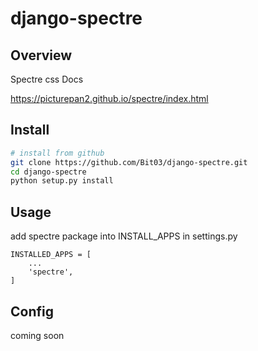 # django-spectre

## Overview 

Spectre css Docs

https://picturepan2.github.io/spectre/index.html


## Install

```.bash
# install from github
git clone https://github.com/Bit03/django-spectre.git
cd django-spectre
python setup.py install
```


## Usage
add spectre package into INSTALL_APPS in settings.py
```.python
INSTALLED_APPS = [
    ...
    'spectre',
]
```


## Config
coming soon
